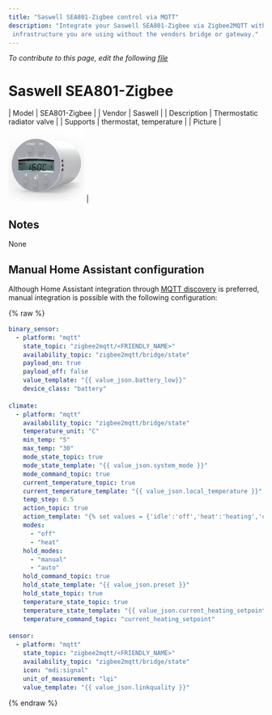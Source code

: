 ```yaml
---
title: "Saswell SEA801-Zigbee control via MQTT"
description: "Integrate your Saswell SEA801-Zigbee via Zigbee2MQTT with whatever smart home
 infrastructure you are using without the vendors bridge or gateway."
---
```


*To contribute to this page, edit the following
[file](https://github.com/Koenkk/zigbee2mqtt.io/blob/master/docs/devices/SEA801-Zigbee.md)*

# Saswell SEA801-Zigbee

| Model | SEA801-Zigbee  |
| Vendor  | Saswell  |
| Description | Thermostatic radiator valve |
| Supports | thermostat, temperature |
| Picture | ![Saswell SEA801-Zigbee](../images/devices/SEA801-Zigbee.jpg) |

## Notes

None

## Manual Home Assistant configuration
Although Home Assistant integration through [MQTT discovery](../integration/home_assistant) is preferred,
manual integration is possible with the following configuration:


{% raw %}
```yaml
binary_sensor:
  - platform: "mqtt"
    state_topic: "zigbee2mqtt/<FRIENDLY_NAME>"
    availability_topic: "zigbee2mqtt/bridge/state"
    payload_on: true
    payload_off: false
    value_template: "{{ value_json.battery_low}}"
    device_class: "battery"

climate:
  - platform: "mqtt"
    availability_topic: "zigbee2mqtt/bridge/state"
    temperature_unit: "C"
    min_temp: "5"
    max_temp: "30"
    mode_state_topic: true
    mode_state_template: "{{ value_json.system_mode }}"
    mode_command_topic: true
    current_temperature_topic: true
    current_temperature_template: "{{ value_json.local_temperature }}"
    temp_step: 0.5
    action_topic: true
    action_template: "{% set values = {'idle':'off','heat':'heating','cool':'cooling','fan only':'fan'} %}{{ values[value_json.running_state] }}"
    modes: 
      - "off"
      - "heat"
    hold_modes: 
      - "manual"
      - "auto"
    hold_command_topic: true
    hold_state_template: "{{ value_json.preset }}"
    hold_state_topic: true
    temperature_state_topic: true
    temperature_state_template: "{{ value_json.current_heating_setpoint }}"
    temperature_command_topic: "current_heating_setpoint"

sensor:
  - platform: "mqtt"
    state_topic: "zigbee2mqtt/<FRIENDLY_NAME>"
    availability_topic: "zigbee2mqtt/bridge/state"
    icon: "mdi:signal"
    unit_of_measurement: "lqi"
    value_template: "{{ value_json.linkquality }}"
```
{% endraw %}


